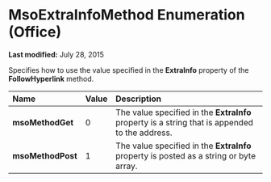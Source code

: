 
# MsoExtraInfoMethod Enumeration (Office)

 **Last modified:** July 28, 2015

Specifies how to use the value specified in the  **ExtraInfo** property of the **FollowHyperlink** method.


|**Name**|**Value**|**Description**|
|:-----|:-----|:-----|
| **msoMethodGet**|0|The value specified in the  **ExtraInfo** property is a string that is appended to the address.|
| **msoMethodPost**|1|The value specified in the  **ExtraInfo** property is posted as a string or byte array.|
